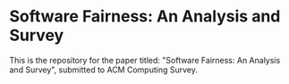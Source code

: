 # Software Fairness: An Analysis and Survey

This is the repository for the paper titled: "Software Fairness: An Analysis and Survey", submitted to ACM Computing Survey. 

